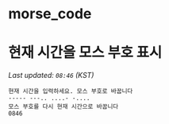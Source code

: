 # morse_code
# 현재 시간을 모스 부호 표시
<!-- MORSE_TIME_START -->
_Last updated: `08:46` (KST)_

```
현재 시간을 입력하세요. 모스 부호로 바꿉니다
----- ---.. ....- -....
모스 부호를 다시 현재 시간으로 바꿉니다
0846
```
<!-- MORSE_TIME_END -->
